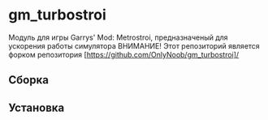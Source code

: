 # gm_turbostroi
Модуль для игры Garrys' Mod: Metrostroi, предназначеный для ускорения работы симулятора
ВНИМАНИЕ! Этот репозиторий является форком репозитория [https://github.com/OnlyNoob/gm_turbostroi]/

## Сборка

## Установка
